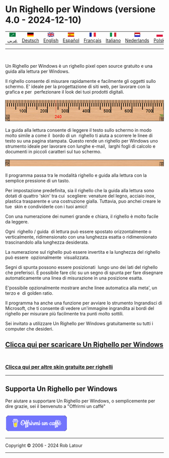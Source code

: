 # Un Righello per Windows (versione 4.0 - 2024-12-10)
<!-- header -->

|||||||||||
| :---: | :---: | :---: | :---: | :---: |:---: | :---: | :---: |:---: | :---: |
| [![عربي](/images/flags/ar.png)](../en/README.md)<br>[عربي](../ar/README.md) | [![Deutsch](/images/flags/de.png)](../de/README.md)<br>[Deutsch](../de/README.md) | [![English](/images/flags/en-GB.png)](../en/README.md)<br>[English](../en/README.md) | [![Español](/images/flags/es.png)](../es/README.md)<br>[Español](../es/README.md) | [![Français](/images/flags/fr.png)](../fr/README.md)<br>[Français](../fr/README.md)| [![Italiano](/images/flags/it.png)](../it/README.md)<br>[Italiano](../it/README.md) | [![Nederlands](/images/flags/nl.png)](../nl/README.md)<br>[Nederlands](../nl/README.md) | [![Polski](/images/flags/pl.png)](../pl/README.md)<br>[Polski](../pl/README.md) | [![Português](/images/flags/pt.png)](../pt/README.md)<br>[Português](../pt/README.md) | [![Svenska](/images/flags/sv.png)](../sv/README.md)<br>[Svenska](../sv/README.md) |

- - -
<br>
<!-- header -->

Un Righello per Windows è un righello pixel open source gratuito e una guida alla lettura per Windows.
  
Il righello consente di misurare rapidamente e facilmente gli oggetti sullo schermo. E' ideale per la progettazione di siti web, per lavorare con la grafica e per  perfezionare il look dei tuoi prodotti digitali.
<br><br>
[![ruler](/images/ruler.png)](README.md)
<br><br>
La guida alla lettura consente di leggere il testo sullo schermo in modo molto simile a come il  bordo di un  righello ti aiuta a scorrere le linee di testo su una pagina stampata. Questo rende un righello per Windows uno strumento ideale per lavorare con lunghe e-mail,  larghi fogli di calcolo e documenti in piccoli caratteri sul tuo schermo.
<br><br>
[![Guida alla Lettura](/images/readingguide.png)](README.md)
<br><br>
Il programma passa tra le modalità righello e guida alla lettura con la semplice pressione di un tasto.    
  
Per impostazione predefinita, sia il righello che la guida alla lettura sono dotati di quattro 'skin' tra cui  scegliere: venature del legno, acciaio inox, plastica trasparente e una costruzione gialla. Tuttavia, puo anchei creare le tue  skin e condividerle con i tuoi amici!  
  
Con una numerazione dei numeri grande e chiara, il righello è molto facile da leggere.  
  
Ogni  righello / guida  di lettura può essere spostato orizzontalmente o verticalmente, ridimensionato con una lunghezza esatta o ridimensionato trascinandolo alla lunghezza desiderata.    
  
La numerazione sul righello può essere invertita e la lunghezza del righello può essere  opzionalmente  visualizzata.  
  
Segni di spunta possono essere posizionati  lungo uno dei lati del righello che preferisci. È possibile fare clic su un segno di spunta per fare disegnare automaticamente una linea di misurazione in una posizione esatta.  
  
E'possibile opzionalmente mostrare anche linee automatica alla meta', un terzo e  di golden ratio.  
  
Il programma ha anche una funzione per avviare lo strumento Ingrandisci di Microsoft, che ti consente di vedere un'immagine ingrandita ai bordi del righello per misurare più facilmente tra punti molto sottili.   

Sei invitato a utilizzare Un Righello per Windows gratuitamente su tutti i computer che desideri.


## [Clicca qui per scaricare Un Righello per Windows](https://github.com/roblatour/ARulerForWindows/releases/download/v4.0.0.0/arulersetup.exe)<br><br>

### [Clicca qui per altre skin gratuite per righelli](skins.md) 

* * * 
## Supporta Un Righello per Windows

Per aiutare a supportare Un Righello per Windows, o semplicemente per dire grazie, sei il benvenuto a "Offrirmi un caffè"<br><br>
[<img alt="Offrirmi un caffè" width="200px" src="buymeacoffee-italian.png" />](https://www.buymeacoffee.com/roblatour?l=it)
* * *
Copyright © 2006 - 2024 Rob Latour
* * *